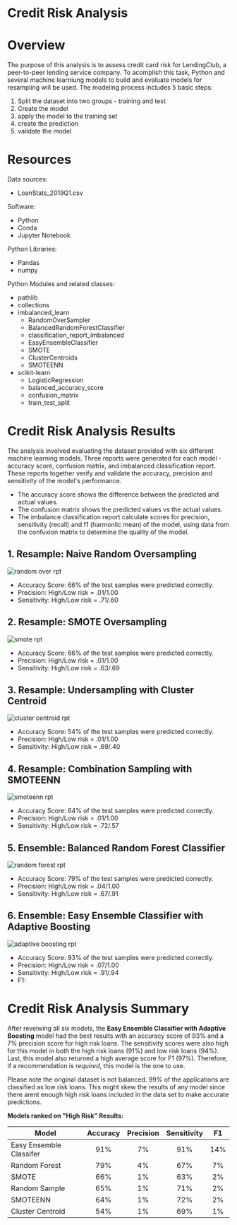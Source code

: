 # Credit Risk Analysis

# Overview

The purpose of this analysis is to assess credit card risk for LendingClub, a peer-to-peer lending service company. To acomplish this task, Python and several machine learniung models to build and evaluate models for resampling will be used. The modeling process includes 5 basic steps:

1. Split the dataset into two groups - training and test 
2. Create the model
3. apply the model to the training set
4. create the prediction
5. vaildate the model

# Resources 

Data sources: 
* LoanStats_2019Q1.csv

Software:
* Python
* Conda
* Jupyter Notebook

Python Libraries:
* Pandas
* numpy

Python Modules and related classes:
* pathlib
* collections
* imbalanced_learn
  * RandomOverSampler
  * BalancedRandomForestClassifier
  * classification_report_imbalanced
  * EasyEnsembleClassifier
  * SMOTE
  * ClusterCentroids
  * SMOTEENN 
* scikit-learn
  * LogisticRegression
  * balanced_accuracy_score
  * confusion_matrix
  * train_test_split

# Credit Risk Analysis Results
The analysis involved evaluating the dataset provided with six different machine learning models. Three reports were generated for each model - accuracy score, confusion matrix, and imbalanced classification report. These reports together verify and validate the accuracy, precision and sensitivity of the model's performance.

* The accuracy score shows the difference between the predicted and actual values.
* The confusion matrix shows the predicted values vs the actual values.
* The imbalance classification report calculate scores for precision, sensitivity (recall) and f1 (harmonlic mean) of the model, using data from the confuxion matrix to determine the quality of the model.
 
## 1. Resample: Naive Random Oversampling
![random over rpt](images/RandomOver.png)

* Accuracy Score: 66% of the test samples were predicted correctly.
* Precision: High/Low risk = .01/1.00
* Sensitivity: High/Low risk = .71/.60

## 2. Resample: SMOTE Oversampling
![smote rpt](images/smote.png)

* Accuracy Score: 66% of the test samples were predicted correctly.
* Precision: High/Low risk = .01/1.00
* Sensitivity: High/Low risk = .63/.69

## 3. Resample: Undersampling with Cluster Centroid
![cluster centroid rpt](images/ClusterCentroid.png)

* Accuracy Score: 54% of the test samples were predicted correctly.
* Precision: High/Low risk = .01/1.00
* Sensitivity: High/Low risk = .69/.40

## 4. Resample: Combination Sampling with SMOTEENN
![smoteenn rpt](images/smoteenn.png)

* Accuracy Score: 64% of the test samples were predicted correctly.
* Precision: High/Low risk = .01/1.00
* Sensitivity: High/Low risk = .72/.57

## 5. Ensemble: Balanced Random Forest Classifier
![random forest rpt](images/random-forest.png)

* Accuracy Score: 79% of the test samples were predicted correctly.
* Precision: High/Low risk = .04/1.00
* Sensitivity: High/Low risk = .67/.91

## 6. Ensemble: Easy Ensemble Classifier with Adaptive Boosting
![adaptive boosting rpt](images/ensembler.png)

* Accuracy Score: 93% of the test samples were predicted correctly.
* Precision: High/Low risk = .07/1.00
* Sensitivity: High/Low risk = .91/.94
* F1: 

# Credit Risk Analysis Summary

After reveiwing all six models, the __Easy Ensemble Classifier with Adaptive Boosting__ model had the best results with an accuracy score of 93% and a 7% precision score for high risk loans. The sensitivity scores were also high for this model in both the high risk loans (91%) and low risk loans (94%). Last, this model also returned a high average score for F1 (97%). Therefore, if a recommendation is _required_, this model is the one to use.

Please note the original dataset is not balanced.  99% of the applications are classified as low risk loans. This might skew the results of any model since there arent enough high risk loans included in the data set to make accurate predictions.

__Models ranked on "High Risk" Results:__

| Model  | Accuracy  | Precision  | Sensitivity  | F1  |
|---|:-:|:-:|:-:|:-:|
| Easy Ensemble Classifer | 91% | 7%  | 91%  | 14%  |
| Random Forest  | 79% | 4%  | 67%  | 7%  |
| SMOTE  | 66% | 1% | 63%  | 2%  |
| Random Sample  | 65% | 1%  | 71%  | 2%  |
| SMOTEENN  | 64% | 1% | 72%  |  2% |
| Cluster Centroid  | 54% | 1% | 69% |  1% |

